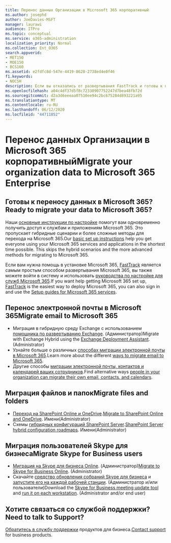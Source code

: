 ```yaml
---
title: Перенос данных Организации в Microsoft 365 корпоративный
ms.author: josephd
author: JoeDavies-MSFT
manager: laurawi
audience: ITPro
ms.topic: conceptual
ms.service: o365-administration
localization_priority: Normal
ms.collection: Ent_O365
search.appverid:
- MET150
- MOE150
- BCS160
ms.assetid: e2fdfc8d-547e-4419-8628-2738ed4e0f46
f1.keywords:
- NOCSH
description: Если вы отказались от развертывания FastTrack и готовы к переносу данных в Microsoft 365, то начните с этого места.
ms.openlocfilehash: a04c4df37d5f8c72330907752247d7bea48fb72d
ms.sourcegitcommit: d2a3d6eeeaa07510ee94c2bc675284d893221a95
ms.translationtype: MT
ms.contentlocale: ru-RU
ms.lasthandoff: 06/12/2020
ms.locfileid: "44711852"
---
```

# <a name="migrate-your-organization-data-to-microsoft-365-enterprise"></a><span data-ttu-id="f75ff-103">Перенос данных Организации в Microsoft 365 корпоративный</span><span class="sxs-lookup"><span data-stu-id="f75ff-103">Migrate your organization data to Microsoft 365 Enterprise</span></span>

## <a name="ready-to-migrate-your-data-to-microsoft-365"></a><span data-ttu-id="f75ff-104">Готовы к переносу данных в Microsoft 365?</span><span class="sxs-lookup"><span data-stu-id="f75ff-104">Ready to migrate your data to Microsoft 365?</span></span>

<span data-ttu-id="f75ff-p101">Наши [основные инструкции по настройке](https://support.office.com/article/Set-up-Office-365-for-business-6a3a29a0-e616-4713-99d1-15eda62d04fa) помогут вам одновременно получить доступ к службам и приложениям Microsoft 365. Это пропускает гибридные сценарии и более сложные методы для перехода на Microsoft 365.</span><span class="sxs-lookup"><span data-stu-id="f75ff-p101">Our [basic set up instructions](https://support.office.com/article/Set-up-Office-365-for-business-6a3a29a0-e616-4713-99d1-15eda62d04fa) help you get everyone using your Microsoft 365 services and applications in the shortest time possible. This skips the hybrid scenarios and the more advanced methods for migrating to Microsoft 365.</span></span> 
  
<span data-ttu-id="f75ff-107">Если вам нужна помощь в установке Microsoft 365, [FastTrack](https://fasttrack.microsoft.com/office) является самым простым способом развертывания Microsoft 365, вы также можете войти в систему и использовать [руководства по настройке для служб Microsoft 365](setup-guides-for-office-365.md).</span><span class="sxs-lookup"><span data-stu-id="f75ff-107">If you want help getting Microsoft 365 set up, [FastTrack](https://fasttrack.microsoft.com/office) is the easiest way to deploy Microsoft 365, you can also sign in and use the [Setup guides for Microsoft 365 services](setup-guides-for-office-365.md).</span></span>

## <a name="migrate-email-to-microsoft-365"></a><span data-ttu-id="f75ff-108">Перенос электронной почты в Microsoft 365</span><span class="sxs-lookup"><span data-stu-id="f75ff-108">Migrate email to Microsoft 365</span></span>
- <span data-ttu-id="f75ff-p102">Миграция в гибридную среду Exchange с использованием [помощника по развертыванию Exchange](https://technet.microsoft.com/exdeploy2013). (Администратор)</span><span class="sxs-lookup"><span data-stu-id="f75ff-p102">Migrate with Exchange Hybrid using the [Exchange Deployment Assistant](https://technet.microsoft.com/exdeploy2013). (Administrator)</span></span>
- <span data-ttu-id="f75ff-111">Узнайте больше о различных [способах миграции электронной почты в Microsoft 365](https://support.office.com/article/Ways-to-migrate-multiple-email-accounts-to-Office-365-0a4913fe-60fb-498f-9155-a86516418842).</span><span class="sxs-lookup"><span data-stu-id="f75ff-111">Learn more about the different [ways to migrate email to Microsoft 365](https://support.office.com/article/Ways-to-migrate-multiple-email-accounts-to-Office-365-0a4913fe-60fb-498f-9155-a86516418842).</span></span>
- <span data-ttu-id="f75ff-112">Другие способы [миграции электронной почты, контактов и календарей ваших сотрудников](https://support.office.com/article/Migrate-email-and-contacts-to-Office-365-for-business-a3e3bddb-582e-4133-8670-e61b9f58627e).</span><span class="sxs-lookup"><span data-stu-id="f75ff-112">Find alternative ways [people in your organization can migrate their own email, contacts, and calendars](https://support.office.com/article/Migrate-email-and-contacts-to-Office-365-for-business-a3e3bddb-582e-4133-8670-e61b9f58627e).</span></span>

## <a name="migrate-files-and-folders"></a><span data-ttu-id="f75ff-113">Миграция файлов и папок</span><span class="sxs-lookup"><span data-stu-id="f75ff-113">Migrate files and folders</span></span>
- <span data-ttu-id="f75ff-114">[Переход на SharePoint Online и OneDrive](https://docs.microsoft.com/sharepointmigration/migrate-to-sharepoint-online).</span><span class="sxs-lookup"><span data-stu-id="f75ff-114">[Migrate to SharePoint Online and OneDrive](https://docs.microsoft.com/sharepointmigration/migrate-to-sharepoint-online).</span></span> <span data-ttu-id="f75ff-115">Имени</span><span class="sxs-lookup"><span data-stu-id="f75ff-115">(Administrator)</span></span>
- <span data-ttu-id="f75ff-116">Схемы [гибридных конфигураций SharePoint Server](https://docs.microsoft.com/SharePoint/hybrid/configuration-roadmaps).</span><span class="sxs-lookup"><span data-stu-id="f75ff-116">[SharePoint Server hybrid configuration roadmaps](https://docs.microsoft.com/SharePoint/hybrid/configuration-roadmaps).</span></span> <span data-ttu-id="f75ff-117">Имени</span><span class="sxs-lookup"><span data-stu-id="f75ff-117">(Administrator)</span></span>

## <a name="migrate-skype-for-business-users"></a><span data-ttu-id="f75ff-118">Миграция пользователей Skype для бизнеса</span><span class="sxs-lookup"><span data-stu-id="f75ff-118">Migrate Skype for Business users</span></span>
- <span data-ttu-id="f75ff-p105">[Миграция на Skype для бизнеса Online](https://technet.microsoft.com/library/jj204969.aspx). (Администратор)</span><span class="sxs-lookup"><span data-stu-id="f75ff-p105">[Migrate to Skype for Business Online](https://technet.microsoft.com/library/jj204969.aspx). (Administrator)</span></span>
- <span data-ttu-id="f75ff-p106">Скачайте [средство обновления собраний Skype для бизнеса](https://www.microsoft.com/download/details.aspx?id=51659) и [запустите его на каждой рабочей станции](https://support.office.com/article/Meeting-Update-Tool-for-Skype-for-Business-and-Lync-2b525fe6-ed0f-4331-b533-c31546fcf4d4). (Администратор и/или пользователи)</span><span class="sxs-lookup"><span data-stu-id="f75ff-p106">Download the [Skype for Business meeting update tool](https://www.microsoft.com/download/details.aspx?id=51659) and [run it on each workstation](https://support.office.com/article/Meeting-Update-Tool-for-Skype-for-Business-and-Lync-2b525fe6-ed0f-4331-b533-c31546fcf4d4). (Administrator and/or end user)</span></span>
  
## <a name="need-to-talk-to-support"></a><span data-ttu-id="f75ff-123">Хотите связаться со службой поддержки?</span><span class="sxs-lookup"><span data-stu-id="f75ff-123">Need to talk to Support?</span></span>
<span data-ttu-id="f75ff-124">[Обратитесь в службу поддержки](https://support.office.com/article/32a17ca7-6fa0-4870-8a8d-e25ba4ccfd4b) продуктов для бизнеса.</span><span class="sxs-lookup"><span data-stu-id="f75ff-124">[Contact support](https://support.office.com/article/32a17ca7-6fa0-4870-8a8d-e25ba4ccfd4b) for business products.</span></span>

